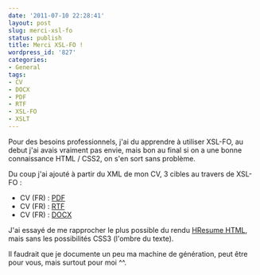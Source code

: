 ```yaml
---
date: '2011-07-10 22:28:41'
layout: post
slug: merci-xsl-fo
status: publish
title: Merci XSL-FO !
wordpress_id: '827'
categories:
- General
tags:
- CV
- DOCX
- PDF
- RTF
- XSL-FO
- XSLT
---
```


Pour des besoins professionnels, j'ai du apprendre à utiliser XSL-FO, au debut j'ai avais vraiment pas envie, mais bon au final si on a une bonne connaissance HTML / CSS2, on s'en sort sans problème.

Du coup j'ai ajouté à partir du XML de mon CV, 3 cibles au travers de XSL-FO :

  * CV (FR) : [PDF](http://zenithar.org/cv-fr.pdf)
  * CV (FR) : [RTF](http://zenithar.org/cv-fr.rtf)
  * CV (FR) : [DOCX](http://zenithar.org/cv-fr.docx)

J'ai essayé de me rapprocher le plus possible du rendu [HResume HTML](http://zenithar.org), mais sans les possibilités CSS3 (l'ombre du texte).

Il faudrait que je documente un peu ma machine de génération, peut être pour vous, mais surtout pour moi ^^.
